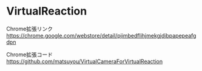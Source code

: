 # VirtualReaction

Chrome拡張リンク
https://chrome.google.com/webstore/detail/pjimbedflihjmekgjdjbpapepeafgdpn

Chrome拡張コード
https://github.com/matsuyou/VirtualCameraForVirtualReaction
